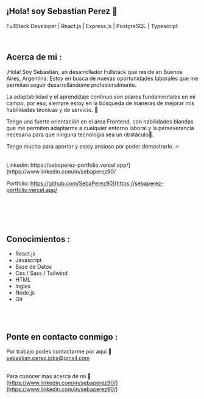 ## ¡Hola! soy Sebastian Perez 👋

FullStack Developer | React.js | Express.js | PostgreSQL | Typescript

<br>

## Acerca de mi :
¡Hola! Soy Sebastián, un desarrollador Fullstack que reside en Buenos Aires, Argentina. Estoy en busca de nuevas oportunidades laborales que me permitan seguir desarrollándome profesionalmente.

La adaptabilidad y el aprendizaje continuo son pilares fundamentales en mi campo, por eso, siempre estoy en la búsqueda de maneras de mejorar mis habilidades técnicas y de servicio. 🚀

Tengo una fuerte orientación en el área Frontend, con habilidades blandas que me permiten adaptarme a cualquier entorno laboral y la perseverancia necesaria para que ninguna tecnología sea un obstáculo💪.

 Tengo mucho para aportar y estoy ansioso por poder demostrarlo. 🔥

<br>
Linkedin: https://sebaperez-portfolio.vercel.app/](https://www.linkedin.com/in/sebaperez90/

Portfolio: https://github.com/SebaPerez90](https://sebaperez-portfolio.vercel.app/

<br>


<br><br>

## Conocimientos :

- React.js
- Javascript
- Base de Datos
- Css / Sass / Tailwind
- HTML
- Ingles
- Node.js
- Git

<br><br>

## Ponte en contacto conmigo :

Por trabajo podes contactarme por aqui 💌 <br>sebastian.perez.jobs@gmail.com <br><br>

Para conocer mas acerca de mi  💼<br> [https://www.linkedin.com/in/sebaperez90/](https://www.linkedin.com/in/sebaperez90/) <br><br><br>






